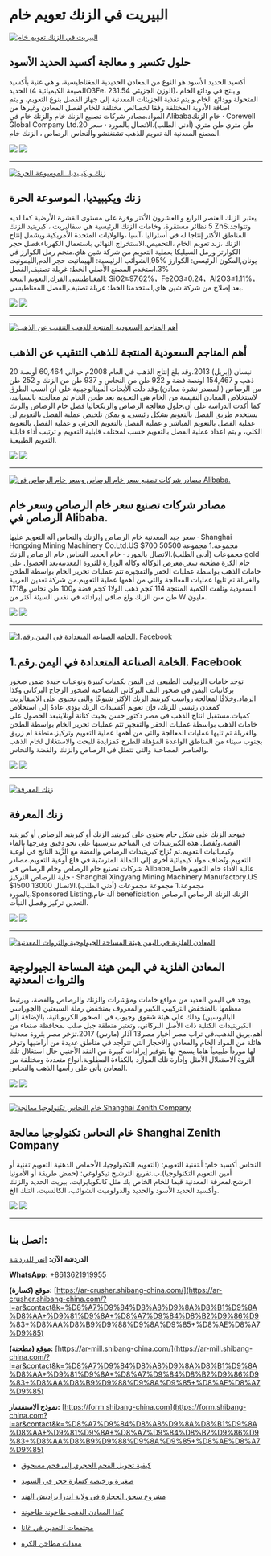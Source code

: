 # البيريت في الزنك تعويم خام

<a href="https://swt.shibang-china.com/?l=ar&img&k=%D8%A7%D9%84%D8%A8%D9%8A%D8%B1%D9%8A%D8%AA+%D9%81%D9%8A+%D8%A7%D9%84%D8%B2%D9%86%D9%83+%D8%AA%D8%B9%D9%88%D9%8A%D9%85+%D8%AE%D8%A7%D9%85" target="_blank">![البيريت في الزنك تعويم خام](http://static.shibang-china.com/all-800x300/425.jpg)</a>

## حلول تكسير و معالجة أكسيد الحديد الأسود
أكسيد الحديد الأسود هو النوع من المعادن الحديدية المغناطيسية، و هي غنية بأكسيد الحديد (الصيغة الكيميائية 4O3Fe، الوزن الجزيئي 231.54)، و ينتج في ودائع الخام المتحولة وودائع الخام.و يتم تغذية الجزيئات المعدنية إلى جهاز الفصل بنوع التعويم، و يتم اضافة الأدوية المختلفة وفقا لخصائص مختلفة للخام لفصل المعادن وغيرها من المواد.مصادر شركات تصنيع الزنك خام والزنك خام في Alibabaخام الزنك &middot; Corewell Global Company Ltd.20 طن متري طن متري (أدني الطلب).الاتصال بالمورد &middot; سعر المصنع المعدنية آلة تعويم للذهب تشنغتشو والنحاس الرصاص ، الزنك خام.


<a href="https://whatsapp.shibangsoft.com/WhatsApp.php" target="_blank" title="WhatsApp">![](http://static.shibang-china.com/icon/whatsapp.png)</a> <a href="https://swt.shibang-china.com/?l=ar&icon&k=%D8%A7%D9%84%D8%A8%D9%8A%D8%B1%D9%8A%D8%AA+%D9%81%D9%8A+%D8%A7%D9%84%D8%B2%D9%86%D9%83+%D8%AA%D8%B9%D9%88%D9%8A%D9%85+%D8%AE%D8%A7%D9%85" target="_blank">![](http://static.shibang-china.com/icon/chat-ar.png)</a>

---

<a href="https://swt.shibang-china.com/?l=ar&img&k=%D8%A7%D9%84%D8%A8%D9%8A%D8%B1%D9%8A%D8%AA+%D9%81%D9%8A+%D8%A7%D9%84%D8%B2%D9%86%D9%83+%D8%AA%D8%B9%D9%88%D9%8A%D9%85+%D8%AE%D8%A7%D9%85" target="_blank">![زنك ويكيبيديا، الموسوعة الحرة](http://static.shibang-china.com/all-800x300/800.jpg)</a>

## زنك ويكيبيديا، الموسوعة الحرة
يعتبر الزنك العنصر الرابع و العشرون الأكثر وفرة على مستوى القشرة الأرضية كما لديه 5 نظائر مستقرة، وخامات الزنك الرئيسية هي سفاليريت ، كبريتيد الزنك ZnS.وتتواجد المناطق الأكثر إنتاجا له في أستراليا ،آسيا ،والولايات المتحدة الأمريكية.ويشمل إنتاج الزنك ،زبد تعويم الخام ،التحميص،الاستخراج النهائي باستعمال الكهرباء.فصل حجر الكوارتز ورمل السيليكا بعملية التعويم من شركة شين هاي.منجم رمل الكوارز في يونان,المكون الرئيسي: الكوارز %95,الشوائب الرئيسية: الهيماتيت حجر الدم,الليمونيت %3.استخدم المصنع الأصلي الخط: غربلة تصنيف,الفصل المغناطيسي,الفرك,التعويم.التيجة: SiO2≥97.62%，Fe2O3≤0.24，Al2O3≤1.11%， بعد إصلاح من شركة شين هاي,استخدمنا الخط: غربلة تصنيف,الفصل المغناطيسي.


<a href="https://whatsapp.shibangsoft.com/WhatsApp.php" target="_blank" title="WhatsApp">![](http://static.shibang-china.com/icon/whatsapp.png)</a> <a href="https://swt.shibang-china.com/?l=ar&icon&k=%D8%A7%D9%84%D8%A8%D9%8A%D8%B1%D9%8A%D8%AA+%D9%81%D9%8A+%D8%A7%D9%84%D8%B2%D9%86%D9%83+%D8%AA%D8%B9%D9%88%D9%8A%D9%85+%D8%AE%D8%A7%D9%85" target="_blank">![](http://static.shibang-china.com/icon/chat-ar.png)</a>

---

<a href="https://swt.shibang-china.com/?l=ar&img&k=%D8%A7%D9%84%D8%A8%D9%8A%D8%B1%D9%8A%D8%AA+%D9%81%D9%8A+%D8%A7%D9%84%D8%B2%D9%86%D9%83+%D8%AA%D8%B9%D9%88%D9%8A%D9%85+%D8%AE%D8%A7%D9%85" target="_blank">![أهم المناجم السعودية المنتجة للذهب التنقيب عن الذهب](http://static.shibang-china.com/all-800x300/738.jpg)</a>

## أهم المناجم السعودية المنتجة للذهب التنقيب عن الذهب
20 نيسان (إبريل) 2013.وقد بلغ إنتاج الذهب في العام 2008م حوالي 60,464 أونصة ذهب و 154,467 اونصة فضة و 922 طن من النحاس و 937 طن من الزنك و 252 طن من الرصاص (المصدر نشرة معادن).وقد دلت الأبحاث الميتالوجينية على أن أنسب الطرق لاستخلاص المعادن النفيسة من الخام هي التعـويم بعد طحن الخام ثم معالجته بالسيانيد، كما أكدت الدراسة على أن.حلول معالجة الرصاص والزنكحاليا فصل خام الرصاص والزنك يستخدم طريق الفصل بالتعويم بشكل رئيسي، و يمكن تلخيص عملية الفصل بالتعويم لي عملية الفصل بالتعويم المباشر و عملية الفصل بالتعويم الجزئي و عملية الفصل بالتعويم الكلي، و يتم اعداد عملية الفصل بالتعويم حسب لمختلف قابلية التعويم و ترتيب أداء قابلية التعويم الطبيعية.


<a href="https://whatsapp.shibangsoft.com/WhatsApp.php" target="_blank" title="WhatsApp">![](http://static.shibang-china.com/icon/whatsapp.png)</a> <a href="https://swt.shibang-china.com/?l=ar&icon&k=%D8%A7%D9%84%D8%A8%D9%8A%D8%B1%D9%8A%D8%AA+%D9%81%D9%8A+%D8%A7%D9%84%D8%B2%D9%86%D9%83+%D8%AA%D8%B9%D9%88%D9%8A%D9%85+%D8%AE%D8%A7%D9%85" target="_blank">![](http://static.shibang-china.com/icon/chat-ar.png)</a>

---

<a href="https://swt.shibang-china.com/?l=ar&img&k=%D8%A7%D9%84%D8%A8%D9%8A%D8%B1%D9%8A%D8%AA+%D9%81%D9%8A+%D8%A7%D9%84%D8%B2%D9%86%D9%83+%D8%AA%D8%B9%D9%88%D9%8A%D9%85+%D8%AE%D8%A7%D9%85" target="_blank">![مصادر شركات تصنيع سعر خام الرصاص وسعر خام الرصاص في Alibaba.](http://static.shibang-china.com/all-800x300/985.jpg)</a>

## مصادر شركات تصنيع سعر خام الرصاص وسعر خام الرصاص في Alibaba.
سعر جيد المعدنية خام الرصاص والزنك والنحاس آلة التعويم عليها &middot; Shanghai Hongxing Mining Machinery Co.Ltd.US $700 50500 مجموعة.1 مجموعة مجموعات (أدني الطلب).الاتصال بالمورد &middot; خام الحديد النحاس خام الرصاص الزنك gold خام الكرة مطحنة سعر.معرض الوكالة وكالة الوزارة للثروة المعدنيةيعد الحصول علي خامات الذهب بواسطة عمليات الحفر والتفجيرة تتم عمليات تحرير الخام بواسطة الطحن والغربلة ثم تليها عمليات المعالجة والتي من أهمها عملية التعويم.من شركة تعدين العربية السعودية وتلقت الكمية المنتجة 114 كجم ذهب الولا1 كجم فضة و100 طن نحاس و1718 طن سن الزنك ولغ صافي إيراداته في نفس السيئة أكثر من W مليون.


<a href="https://whatsapp.shibangsoft.com/WhatsApp.php" target="_blank" title="WhatsApp">![](http://static.shibang-china.com/icon/whatsapp.png)</a> <a href="https://swt.shibang-china.com/?l=ar&icon&k=%D8%A7%D9%84%D8%A8%D9%8A%D8%B1%D9%8A%D8%AA+%D9%81%D9%8A+%D8%A7%D9%84%D8%B2%D9%86%D9%83+%D8%AA%D8%B9%D9%88%D9%8A%D9%85+%D8%AE%D8%A7%D9%85" target="_blank">![](http://static.shibang-china.com/icon/chat-ar.png)</a>

---

<a href="https://swt.shibang-china.com/?l=ar&img&k=%D8%A7%D9%84%D8%A8%D9%8A%D8%B1%D9%8A%D8%AA+%D9%81%D9%8A+%D8%A7%D9%84%D8%B2%D9%86%D9%83+%D8%AA%D8%B9%D9%88%D9%8A%D9%85+%D8%AE%D8%A7%D9%85" target="_blank">![الخامة الصناعة المتعدادة في اليمن.رقم.1. Facebook](http://static.shibang-china.com/all-800x300/899.jpg)</a>

## الخامة الصناعة المتعدادة في اليمن.رقم.1. Facebook
توجد خامات الزيوليت الطبيعي في اليمن بكميات كبيرة ونوعيات جيدة ضمن صخور بركانيات اليمن في صخور التف البركاني المصاحبة لصخور الزجاج البركاني وكذا الرماد.وخلافًا لمعالجة رواسب كبريتيد الزنك الأكثر شيوعًا والتي تحتوي على الاسفالريت كمعدن رئيسي للزنك، فإن تعويم أكسيدات الزنك يؤدي عادةً إلى استخلاص كميات.مستقبل انتاج الذهب فى مصر دكتور حسن بخيت كنانة أونلاينبعد الحصول على خامات الذهب بواسطة عمليات الحفر والتفجير تتم عمليات تحرير الخام بواسطة الطحن والغربلة ثم تليها عمليات المعالجة والتى من أهمها عملية التعويم وتركيز.منطقة ام زريق بجنوب سيناء من المناطق الواعدة المؤهلة للطرح كمزايدة للبحث والاستغلال لخام الذهب والعناصر المصاحبة والتى تتمثل فى الرصاص والزنك والفضة والنحاس.


<a href="https://whatsapp.shibangsoft.com/WhatsApp.php" target="_blank" title="WhatsApp">![](http://static.shibang-china.com/icon/whatsapp.png)</a> <a href="https://swt.shibang-china.com/?l=ar&icon&k=%D8%A7%D9%84%D8%A8%D9%8A%D8%B1%D9%8A%D8%AA+%D9%81%D9%8A+%D8%A7%D9%84%D8%B2%D9%86%D9%83+%D8%AA%D8%B9%D9%88%D9%8A%D9%85+%D8%AE%D8%A7%D9%85" target="_blank">![](http://static.shibang-china.com/icon/chat-ar.png)</a>

---

<a href="https://swt.shibang-china.com/?l=ar&img&k=%D8%A7%D9%84%D8%A8%D9%8A%D8%B1%D9%8A%D8%AA+%D9%81%D9%8A+%D8%A7%D9%84%D8%B2%D9%86%D9%83+%D8%AA%D8%B9%D9%88%D9%8A%D9%85+%D8%AE%D8%A7%D9%85" target="_blank">![زنك المعرفة](http://static.shibang-china.com/all-800x300/1193.jpg)</a>

## زنك المعرفة
فيوجد الزنك على شكل خام يحتوي على كبريتيد الزنك أو كبريتيد الرصاص أو كبريتيد الفضة.وتُفصل هذه الكبريتيدات في المناجم بترسيبها على نحو دقيق ومزجها بالماء وكيميائيات التعويم.ثم تُزاح كبريتيدات الرصاص والفضة مع الزَّبَد الناتج في أوعية التعويم.وتُضاف مواد كيميائية أخرى إلى الثمالة المترسّبة في قاع أوعية التعويم.مصادر شركات تصنيع خام الرصاص وخام الرصاص في Alibabaعالية الأداء خام التعويم فاصل خلية للرصاص التركيز &middot; Shanghai Xingyang Mining Machinery Manufactory.US $1500 13000 مجموعة.1 مجموعة مجموعات (أدني الطلب).الاتصال بالمورد.Sponsored Listing.آلة خام beneficiation الزنك الزنك الرصاص الرصاص التعدين تركيز وفصل النبات.


<a href="https://whatsapp.shibangsoft.com/WhatsApp.php" target="_blank" title="WhatsApp">![](http://static.shibang-china.com/icon/whatsapp.png)</a> <a href="https://swt.shibang-china.com/?l=ar&icon&k=%D8%A7%D9%84%D8%A8%D9%8A%D8%B1%D9%8A%D8%AA+%D9%81%D9%8A+%D8%A7%D9%84%D8%B2%D9%86%D9%83+%D8%AA%D8%B9%D9%88%D9%8A%D9%85+%D8%AE%D8%A7%D9%85" target="_blank">![](http://static.shibang-china.com/icon/chat-ar.png)</a>

---

<a href="https://swt.shibang-china.com/?l=ar&img&k=%D8%A7%D9%84%D8%A8%D9%8A%D8%B1%D9%8A%D8%AA+%D9%81%D9%8A+%D8%A7%D9%84%D8%B2%D9%86%D9%83+%D8%AA%D8%B9%D9%88%D9%8A%D9%85+%D8%AE%D8%A7%D9%85" target="_blank">![المعادن الفلزية في اليمن هيئة المساحة الجيولوجية والثروات المعدنية](http://static.shibang-china.com/all-800x300/1399.jpg)</a>

## المعادن الفلزية في اليمن هيئة المساحة الجيولوجية والثروات المعدنية
يوجد في اليمن العديد من مواقع خامات ومؤشرات والزنك والرصاص والفضة، ويرتبط معظمها بالمنخفض التركيبي الكبير والمعروف بمنخفض رملة السبعتين (الجوراسي الباليوسين) وذلك على هيئة شقوق وجيوب في الصخور الكربوناتية، بالإضافة إلى الكبريتيدات الكتلية ذات الأصل البركاني، وتعتبر منطقة جبل صلب بمحافظة صنعاء من أهم.بريق الذهب.فى تراب مصر أخبار مصر13 آذار (مارس) 2017.تزخر مصر بثروة معدنية هائلة من المواد الخام والمعادن والأحجار التي تتواجد في مناطق عديدة من أراضيها وتوفر لها مورداً طبيعياً هاما يسمح لها بتوفير إيرادات كبيرة من النقد الأجنبي حال استغلال تلك الثروة الاستغلال الأمثل وإدارة تلك الموارد بالكفاءة المطلوبة.أنواع متعددة ومختلفة من المعادن يأتي علي رأسها الذهب والنحاس.


<a href="https://whatsapp.shibangsoft.com/WhatsApp.php" target="_blank" title="WhatsApp">![](http://static.shibang-china.com/icon/whatsapp.png)</a> <a href="https://swt.shibang-china.com/?l=ar&icon&k=%D8%A7%D9%84%D8%A8%D9%8A%D8%B1%D9%8A%D8%AA+%D9%81%D9%8A+%D8%A7%D9%84%D8%B2%D9%86%D9%83+%D8%AA%D8%B9%D9%88%D9%8A%D9%85+%D8%AE%D8%A7%D9%85" target="_blank">![](http://static.shibang-china.com/icon/chat-ar.png)</a>

---

<a href="https://swt.shibang-china.com/?l=ar&img&k=%D8%A7%D9%84%D8%A8%D9%8A%D8%B1%D9%8A%D8%AA+%D9%81%D9%8A+%D8%A7%D9%84%D8%B2%D9%86%D9%83+%D8%AA%D8%B9%D9%88%D9%8A%D9%85+%D8%AE%D8%A7%D9%85" target="_blank">![خام النحاس تكنولوجيا معالجة Shanghai Zenith Company](http://static.shibang-china.com/all-800x300/1430.jpg)</a>

## خام النحاس تكنولوجيا معالجة Shanghai Zenith Company
النحاس أكسيد خام: أ.تقنية التعويم: (التعويم التكنولوجيا، الأحماض الدهنية التعويم تقنية أو أمين التعويم التكنولوجيا).ب.تفريغ الترشيح تيكولوغي: (حمض طريقة أو الأمونيا الرشح.لمعرفة المعدنية قيما للخام الخاص بك مثل كالكوبايرايت، بيريت الحديد والزنك وأكسيد الحديد الأسود والحديد والدولوميت الشوائب، الكالسيت، التلك الخ.

<a href="https://whatsapp.shibangsoft.com/WhatsApp.php" target="_blank" title="WhatsApp">![](http://static.shibang-china.com/icon/whatsapp.png)</a> <a href="https://swt.shibang-china.com/?l=ar&icon&k=%D8%A7%D9%84%D8%A8%D9%8A%D8%B1%D9%8A%D8%AA+%D9%81%D9%8A+%D8%A7%D9%84%D8%B2%D9%86%D9%83+%D8%AA%D8%B9%D9%88%D9%8A%D9%85+%D8%AE%D8%A7%D9%85" target="_blank">![](http://static.shibang-china.com/icon/chat-ar.png)</a>

---
## اتصل بنا:

**الدردشة الآن:** [انقر للدردشة](https://swt.shibang-china.com?l=ar&contact&k=%D8%A7%D9%84%D8%A8%D9%8A%D8%B1%D9%8A%D8%AA+%D9%81%D9%8A+%D8%A7%D9%84%D8%B2%D9%86%D9%83+%D8%AA%D8%B9%D9%88%D9%8A%D9%85+%D8%AE%D8%A7%D9%85)

**WhatsApp:**  [+8613621919955](https://whatsapp.shibangsoft.com/WhatsApp.php)

**موقع (كسارة):** [https://ar-crusher.shibang-china.com/](https://ar-crusher.shibang-china.com/?l=ar&contact&k=%D8%A7%D9%84%D8%A8%D9%8A%D8%B1%D9%8A%D8%AA+%D9%81%D9%8A+%D8%A7%D9%84%D8%B2%D9%86%D9%83+%D8%AA%D8%B9%D9%88%D9%8A%D9%85+%D8%AE%D8%A7%D9%85)

**موقع (مطحنة):** [https://ar-mill.shibang-china.com/](https://ar-mill.shibang-china.com/?l=ar&contact&k=%D8%A7%D9%84%D8%A8%D9%8A%D8%B1%D9%8A%D8%AA+%D9%81%D9%8A+%D8%A7%D9%84%D8%B2%D9%86%D9%83+%D8%AA%D8%B9%D9%88%D9%8A%D9%85+%D8%AE%D8%A7%D9%85)

**نموذج الاستفسار:** [https://form.shibang-china.com](https://form.shibang-china.com?l=ar&contact&k=%D8%A7%D9%84%D8%A8%D9%8A%D8%B1%D9%8A%D8%AA+%D9%81%D9%8A+%D8%A7%D9%84%D8%B2%D9%86%D9%83+%D8%AA%D8%B9%D9%88%D9%8A%D9%85+%D8%AE%D8%A7%D9%85)

* [كيفية تحويل الفحم الحجري إلى فحم مسحوق](../28/%D9%83%D9%8A%D9%81%D9%8A%D8%A9%20%D8%AA%D8%AD%D9%88%D9%8A%D9%84%20%D8%A7%D9%84%D9%81%D8%AD%D9%85%20%D8%A7%D9%84%D8%AD%D8%AC%D8%B1%D9%8A%20%D8%A5%D9%84%D9%89%20%D9%81%D8%AD%D9%85%20%D9%85%D8%B3%D8%AD%D9%88%D9%82.md)

* [صغيرة ورخيصة كسارة حجر في السويد](../28/%D8%B5%D8%BA%D9%8A%D8%B1%D8%A9%20%D9%88%D8%B1%D8%AE%D9%8A%D8%B5%D8%A9%20%D9%83%D8%B3%D8%A7%D8%B1%D8%A9%20%D8%AD%D8%AC%D8%B1%20%D9%81%D9%8A%20%D8%A7%D9%84%D8%B3%D9%88%D9%8A%D8%AF.md)

* [مشروع سحق الحجارة في ولاية اندرا براديش الهند](../28/%D9%85%D8%B4%D8%B1%D9%88%D8%B9%20%D8%B3%D8%AD%D9%82%20%D8%A7%D9%84%D8%AD%D8%AC%D8%A7%D8%B1%D8%A9%20%D9%81%D9%8A%20%D9%88%D9%84%D8%A7%D9%8A%D8%A9%20%D8%A7%D9%86%D8%AF%D8%B1%D8%A7%20%D8%A8%D8%B1%D8%A7%D8%AF%D9%8A%D8%B4%20%D8%A7%D9%84%D9%87%D9%86%D8%AF.md)

* [كندا المعادن الذهب طاحونة طاحونة](../29/%D9%83%D9%86%D8%AF%D8%A7%20%D8%A7%D9%84%D9%85%D8%B9%D8%A7%D8%AF%D9%86%20%D8%A7%D9%84%D8%B0%D9%87%D8%A8%20%D8%B7%D8%A7%D8%AD%D9%88%D9%86%D8%A9%20%D8%B7%D8%A7%D8%AD%D9%88%D9%86%D8%A9.md)

* [مجتمعات التعدين في غانا](../29/%D9%85%D8%AC%D8%AA%D9%85%D8%B9%D8%A7%D8%AA%20%D8%A7%D9%84%D8%AA%D8%B9%D8%AF%D9%8A%D9%86%20%D9%81%D9%8A%20%D8%BA%D8%A7%D9%86%D8%A7.md)

* [معدات مطاحن الكرة](../28/%D9%85%D8%B9%D8%AF%D8%A7%D8%AA%20%D9%85%D8%B7%D8%A7%D8%AD%D9%86%20%D8%A7%D9%84%D9%83%D8%B1%D8%A9.md)